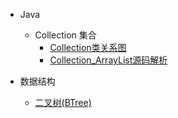 - Java
  - Collection 集合
    - [Collection类关系图](Java/collections/1_Collection_类关系图.md)
    - [Collection_ArrayList源码解析](Java/collections/2_Collection_ArrayList源码解析.md)

- 数据结构
  - [二叉树(BTree)](DataStructure/二叉树(BTree).md)

